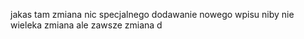 jakas tam zmiana nic specjalnego 
dodawanie nowego wpisu niby nie wieleka zmiana ale zawsze zmiana
d
